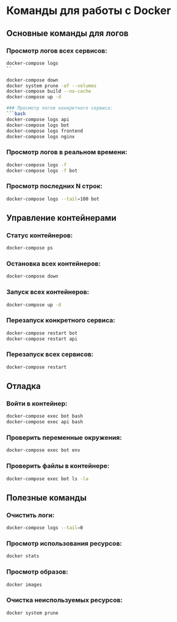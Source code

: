 # Команды для работы с Docker

## Основные команды для логов

### Просмотр логов всех сервисов:
```bash
docker-compose logs
``

docker-compose down
docker system prune -af --volumes
docker-compose build --no-cache
docker-compose up -d

### Просмотр логов конкретного сервиса:
```bash
docker-compose logs api
docker-compose logs bot
docker-compose logs frontend
docker-compose logs nginx
```

### Просмотр логов в реальном времени:
```bash
docker-compose logs -f
docker-compose logs -f bot
```

### Просмотр последних N строк:
```bash
docker-compose logs --tail=100 bot
```

## Управление контейнерами

### Статус контейнеров:
```bash
docker-compose ps
```

### Остановка всех контейнеров:
```bash
docker-compose down
```

### Запуск всех контейнеров:
```bash
docker-compose up -d
```

### Перезапуск конкретного сервиса:
```bash
docker-compose restart bot
docker-compose restart api
```

### Перезапуск всех сервисов:
```bash
docker-compose restart
```

## Отладка

### Войти в контейнер:
```bash
docker-compose exec bot bash
docker-compose exec api bash
```

### Проверить переменные окружения:
```bash
docker-compose exec bot env
```

### Проверить файлы в контейнере:
```bash
docker-compose exec bot ls -la
```

## Полезные команды

### Очистить логи:
```bash
docker-compose logs --tail=0
```

### Просмотр использования ресурсов:
```bash
docker stats
```

### Просмотр образов:
```bash
docker images
```

### Очистка неиспользуемых ресурсов:
```bash
docker system prune
``` 